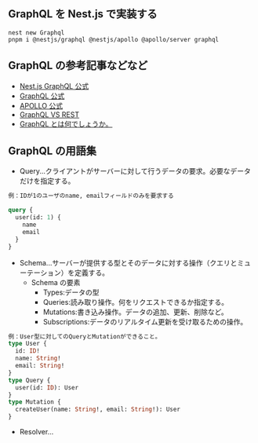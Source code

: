 ## GraphQL を Nest.js で実装する

```
nest new Graphql
pnpm i @nestjs/graphql @nestjs/apollo @apollo/server graphql
```

## GraphQL の参考記事などなど

- [Nest.js GraphQL 公式](https://docs.nestjs.com/graphql/quick-start)
- [GraphQL 公式](https://graphql.org/)
- [APOLLO 公式](https://www.apollographql.com/)
- [GraphQL VS REST](https://www.apollographql.com/blog/graphql/basics/graphql-vs-rest/)
- [GraphQL とは何でしょうか。](https://hasura.io/learn/ja/graphql/intro-graphql/what-is-graphql/)

## GraphQL の用語集

- Query...クライアントがサーバーに対して行うデータの要求。必要なデータだけを指定する。

```graphql
例：IDが1のユーザのname, emailフィールドのみを要求する

query {
  user(id: 1) {
    name
    email
  }
}
```

- Schema...サーバーが提供する型とそのデータに対する操作（クエリとミューテーション）を定義する。
  - Schema の要素
    - Types:データの型
    - Queries:読み取り操作。何をリクエストできるか指定する。
    - Mutations:書き込み操作。データの追加、更新、削除など。
    - Subscriptions:データのリアルタイム更新を受け取るための操作。

```graphql
例：User型に対してのQueryとMutationができること。
type User {
  id: ID!
  name: String!
  email: String!
}
type Query {
  user(id: ID): User
}
type Mutation {
  createUser(name: String!, email: String!): User
}
```

- Resolver...
